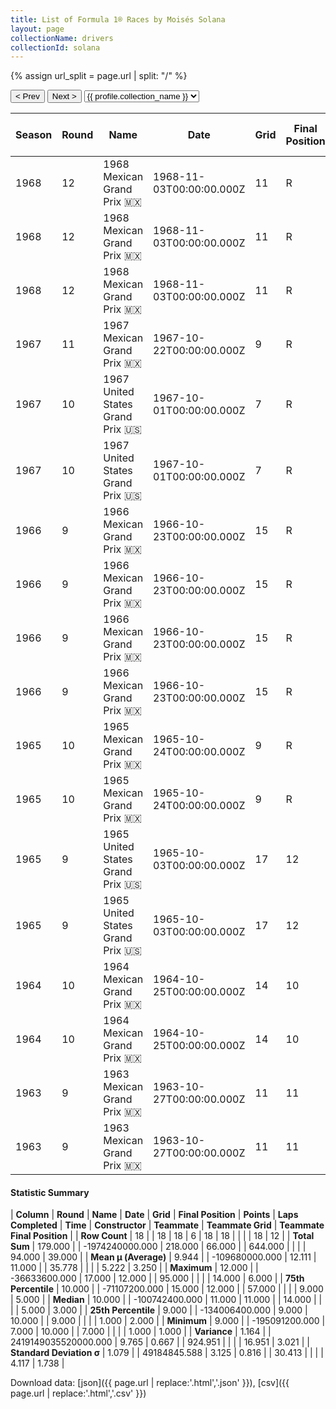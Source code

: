```yaml
---
title: List of Formula 1® Races by Moisés Solana
layout: page
collectionName: drivers
collectionId: solana
---
```


{% assign url_split = page.url | split: "/" %}
<div id="collection-navigation">
<button onclick="selector.options[selector.selectedIndex-1].value && (window.location = selector.options[selector.selectedIndex-1].value);">&lt; Prev</button>
<button onclick="selector.options[selector.selectedIndex+1].value && (window.location = selector.options[selector.selectedIndex+1].value);">Next &gt;</button>
<select id="selector" onchange="this.options[this.selectedIndex].value && (window.location = this.options[this.selectedIndex].value);">
  {% for collectionId in site.data[page.collectionName].refs %}
    {% if collectionId == page.collectionId %}
      {% assign selected = "selected" %}
    {% else %}
      {% assign selected = "" %}
    {% endif %}
    {% assign profile = site.data[page.collectionName][collectionId].profile %}
    <option value="/f1/{{ page.collectionName }}/{{ collectionId }}/{{ url_split[4] }}" {{ selected }}>{{ profile.collection_name }}</option>
  {% endfor %}
</select>
</div>

| Season | Round | Name | Date | Grid | Final Position | Points | Laps Completed | Time | Constructor | Teammate | Teammate Grid | Teammate Final Position |
|--|--|--|--|--|--|--|--|--|--|--|--|--|
| 1968 | 12 | 1968 Mexican Grand Prix 🇲🇽 | 1968-11-03T00:00:00.000Z | 11 | R | 0.0 | 14 |   | Lotus-Ford 🇬🇧 | [Graham Hill 🇬🇧](/f1/drivers/hill) | 3 | 1 |
| 1968 | 12 | 1968 Mexican Grand Prix 🇲🇽 | 1968-11-03T00:00:00.000Z | 11 | R | 0.0 | 14 |   | Lotus-Ford 🇬🇧 | [Jackie Oliver 🇬🇧](/f1/drivers/oliver) | 14 | 3 |
| 1968 | 12 | 1968 Mexican Grand Prix 🇲🇽 | 1968-11-03T00:00:00.000Z | 11 | R | 0.0 | 14 |   | Lotus-Ford 🇬🇧 | [Jo Siffert 🇨🇭](/f1/drivers/siffert) | 1 | 6 |
| 1967 | 11 | 1967 Mexican Grand Prix 🇲🇽 | 1967-10-22T00:00:00.000Z | 9 | R | 0.0 | 12 |   | Lotus-BRM 🇬🇧 | [Mike Fisher 🇺🇸](/f1/drivers/fisher) | 10 | R |
| 1967 | 10 | 1967 United States Grand Prix 🇺🇸 | 1967-10-01T00:00:00.000Z | 7 | R | 0.0 | 7 |   | Lotus-Ford 🇬🇧 | [Jim Clark 🇬🇧](/f1/drivers/clark) | 2 | 1 |
| 1967 | 10 | 1967 United States Grand Prix 🇺🇸 | 1967-10-01T00:00:00.000Z | 7 | R | 0.0 | 7 |   | Lotus-Ford 🇬🇧 | [Graham Hill 🇬🇧](/f1/drivers/hill) | 1 | 2 |
| 1966 | 9 | 1966 Mexican Grand Prix 🇲🇽 | 1966-10-23T00:00:00.000Z | 15 | R | 0.0 | 9 |   | Cooper-Maserati 🇬🇧 | [John Surtees 🇬🇧](/f1/drivers/surtees) | 1 | 1 |
| 1966 | 9 | 1966 Mexican Grand Prix 🇲🇽 | 1966-10-23T00:00:00.000Z | 15 | R | 0.0 | 9 |   | Cooper-Maserati 🇬🇧 | [Jo Bonnier 🇸🇪](/f1/drivers/bonnier) | 12 | 6 |
| 1966 | 9 | 1966 Mexican Grand Prix 🇲🇽 | 1966-10-23T00:00:00.000Z | 15 | R | 0.0 | 9 |   | Cooper-Maserati 🇬🇧 | [Jo Siffert 🇨🇭](/f1/drivers/siffert) | 11 | R |
| 1966 | 9 | 1966 Mexican Grand Prix 🇲🇽 | 1966-10-23T00:00:00.000Z | 15 | R | 0.0 | 9 |   | Cooper-Maserati 🇬🇧 | [Jochen Rindt 🇦🇹](/f1/drivers/rindt) | 5 | R |
| 1965 | 10 | 1965 Mexican Grand Prix 🇲🇽 | 1965-10-24T00:00:00.000Z | 9 | R | 0.0 | 55 |   | Lotus-Climax 🇬🇧 | [Mike Spence 🇬🇧](/f1/drivers/spence) | 6 | 3 |
| 1965 | 10 | 1965 Mexican Grand Prix 🇲🇽 | 1965-10-24T00:00:00.000Z | 9 | R | 0.0 | 55 |   | Lotus-Climax 🇬🇧 | [Jim Clark 🇬🇧](/f1/drivers/clark) | 1 | R |
| 1965 | 9 | 1965 United States Grand Prix 🇺🇸 | 1965-10-03T00:00:00.000Z | 17 | 12 | 0.0 | 95 |   | Lotus-Climax 🇬🇧 | [Jim Clark 🇬🇧](/f1/drivers/clark) | 9 | R |
| 1965 | 9 | 1965 United States Grand Prix 🇺🇸 | 1965-10-03T00:00:00.000Z | 17 | 12 | 0.0 | 95 |   | Lotus-Climax 🇬🇧 | [Mike Spence 🇬🇧](/f1/drivers/spence) | 4 | R |
| 1964 | 10 | 1964 Mexican Grand Prix 🇲🇽 | 1964-10-25T00:00:00.000Z | 14 | 10 | 0.0 | 63 |   | Lotus-Climax 🇬🇧 | [Mike Spence 🇬🇧](/f1/drivers/spence) | 5 | 4 |
| 1964 | 10 | 1964 Mexican Grand Prix 🇲🇽 | 1964-10-25T00:00:00.000Z | 14 | 10 | 0.0 | 63 |   | Lotus-Climax 🇬🇧 | [Jim Clark 🇬🇧](/f1/drivers/clark) | 1 | 5 |
| 1963 | 9 | 1963 Mexican Grand Prix 🇲🇽 | 1963-10-27T00:00:00.000Z | 11 | 11 | 0.0 | 57 |   | BRM 🇬🇧 | [Richie Ginther 🇺🇸](/f1/drivers/ginther) | 5 | 3 |
| 1963 | 9 | 1963 Mexican Grand Prix 🇲🇽 | 1963-10-27T00:00:00.000Z | 11 | 11 | 0.0 | 57 |   | BRM 🇬🇧 | [Graham Hill 🇬🇧](/f1/drivers/hill) | 3 | 4 |

#### Statistic Summary

| **Column** | **Round** | **Name** | **Date** | **Grid** | **Final Position** | **Points** | **Laps Completed** | **Time** | **Constructor** | **Teammate** | **Teammate Grid** | **Teammate Final Position** |
| **Row Count** | 18 |  | 18 | 18 | 6 | 18 | 18 |  |  |  | 18 | 12 |
| **Total Sum** | 179.000 |  | -1974240000.000 | 218.000 | 66.000 |  | 644.000 |  |  |  | 94.000 | 39.000 |
| **Mean μ (Average)** | 9.944 |  | -109680000.000 | 12.111 | 11.000 |  | 35.778 |  |  |  | 5.222 | 3.250 |
| **Maximum** | 12.000 |  | -36633600.000 | 17.000 | 12.000 |  | 95.000 |  |  |  | 14.000 | 6.000 |
| **75th Percentile** | 10.000 |  | -71107200.000 | 15.000 | 12.000 |  | 57.000 |  |  |  | 9.000 | 5.000 |
| **Median** | 10.000 |  | -100742400.000 | 11.000 | 11.000 |  | 14.000 |  |  |  | 5.000 | 3.000 |
| **25th Percentile** | 9.000 |  | -134006400.000 | 9.000 | 10.000 |  | 9.000 |  |  |  | 1.000 | 2.000 |
| **Minimum** | 9.000 |  | -195091200.000 | 7.000 | 10.000 |  | 7.000 |  |  |  | 1.000 | 1.000 |
| **Variance** | 1.164 |  | 2419149035520000.000 | 9.765 | 0.667 |  | 924.951 |  |  |  | 16.951 | 3.021 |
| **Standard Deviation σ** | 1.079 |  | 49184845.588 | 3.125 | 0.816 |  | 30.413 |  |  |  | 4.117 | 1.738 |

Download data: [json]({{ page.url | replace:'.html','.json' }}), [csv]({{ page.url | replace:'.html','.csv' }})
